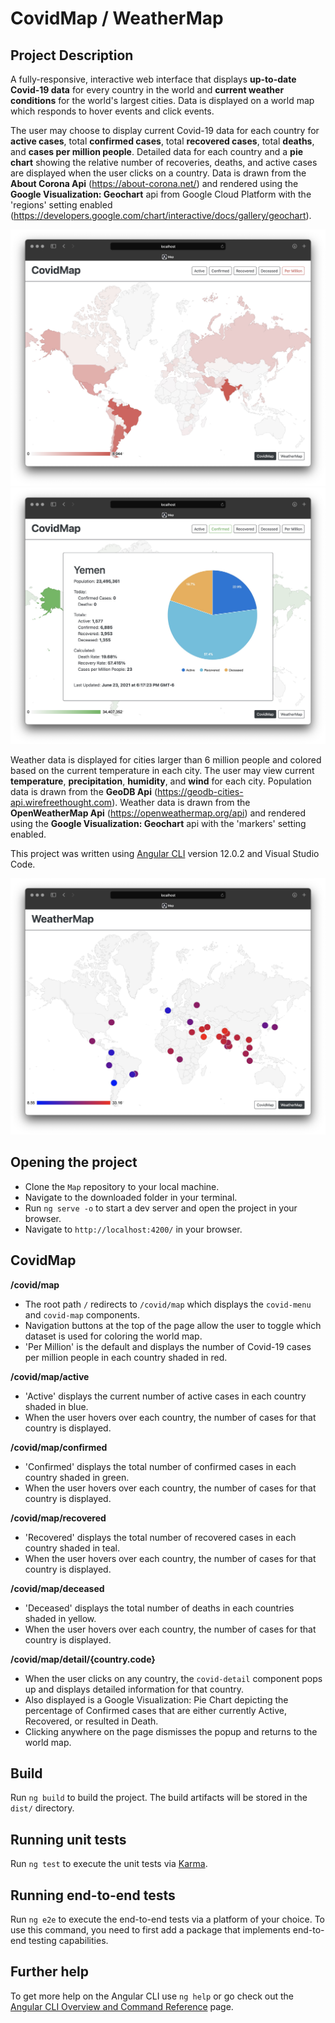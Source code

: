 # CovidMap / WeatherMap

## Project Description
A fully-responsive, interactive web interface that displays **up-to-date Covid-19 data** for every country in the world and **current weather conditions** for the world's largest cities. Data is displayed on a world map which responds to hover events and click events. 

The user may choose to display current Covid-19 data for each country for **active cases**, total **confirmed cases**, total **recovered cases**, total **deaths**, and **cases per million people**. Detailed data for each country and a **pie chart** showing the relative number of recoveries, deaths, and active cases are displayed when the user clicks on a country. Data is drawn from the **About Corona Api** (https://about-corona.net/) and rendered using the **Google Visualization: Geochart** api from Google Cloud Platform with the 'regions' setting enabled (https://developers.google.com/chart/interactive/docs/gallery/geochart). 

![image](https://github.com/rdtaylorjr/Map/blob/master/screenshots/covid-map-per-million.jpg)
![image](https://github.com/rdtaylorjr/Map/blob/master/screenshots/covid-map-detail.jpg)

Weather data is displayed for cities larger than 6 million people and colored based on the current temperature in each city. The user may view current **temperature**, **precipitation**, **humidity**, and **wind** for each city. Population data is drawn from the **GeoDB Api** (https://geodb-cities-api.wirefreethought.com). Weather data is drawn from the **OpenWeatherMap Api** (https://openweathermap.org/api) and rendered using the **Google Visualization: Geochart** api with the 'markers' setting enabled.

This project was written using [Angular CLI](https://github.com/angular/angular-cli) version 12.0.2 and Visual Studio Code.

![image](https://github.com/rdtaylorjr/Map/blob/master/screenshots/weather-map.jpg)

## Opening the project

- Clone the `Map` repository to your local machine. 
- Navigate to the downloaded folder in your terminal.
- Run `ng serve -o` to start a dev server and open the project in your browser.
- Navigate to `http://localhost:4200/` in your browser.

## CovidMap

**/covid/map**
- The root path `/` redirects to `/covid/map` which displays the `covid-menu` and `covid-map` components.
- Navigation buttons at the top of the page allow the user to toggle which dataset is used for coloring the world map.
- 'Per Million' is the default and displays the number of Covid-19 cases per million people in each country shaded in red.

**/covid/map/active**
 - 'Active' displays the current number of active cases in each country shaded in blue. 
 - When the user hovers over each country, the number of cases for that country is displayed.

**/covid/map/confirmed**
- 'Confirmed' displays the total number of confirmed cases in each country shaded in green. 
- When the user hovers over each country, the number of cases for that country is displayed.

**/covid/map/recovered**
- 'Recovered' displays the total number of recovered cases in each country shaded in teal. 
- When the user hovers over each country, the number of cases for that country is displayed.

**/covid/map/deceased**
- 'Deceased' displays the total number of deaths in each countries shaded in yellow. 
- When the user hovers over each country, the number of cases for that country is displayed.

**/covid/map/detail/{country.code}**
- When the user clicks on any country, the `covid-detail` component pops up and displays detailed information for that country.
- Also displayed is a Google Visualization: Pie Chart depicting the percentage of Confirmed cases that are either currently Active, Recovered, or resulted in Death.
- Clicking anywhere on the page dismisses the popup and returns to the world map.



## Build

Run `ng build` to build the project. The build artifacts will be stored in the `dist/` directory.

## Running unit tests

Run `ng test` to execute the unit tests via [Karma](https://karma-runner.github.io).

## Running end-to-end tests

Run `ng e2e` to execute the end-to-end tests via a platform of your choice. To use this command, you need to first add a package that implements end-to-end testing capabilities.

## Further help

To get more help on the Angular CLI use `ng help` or go check out the [Angular CLI Overview and Command Reference](https://angular.io/cli) page.

